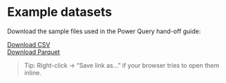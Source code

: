 # Example datasets

Download the sample files used in the Power Query hand-off guide:

<a href="examples/pq_handoff_sample.csv" download>Download CSV</a><br/>
<a href="examples/pq_handoff_sample.parquet" download>Download Parquet</a>

> Tip: Right-click → “Save link as…” if your browser tries to open them inline.
